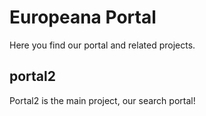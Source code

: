 # Europeana Portal

Here you find our portal and related projects.

## portal2
Portal2 is the main project, our search portal!

